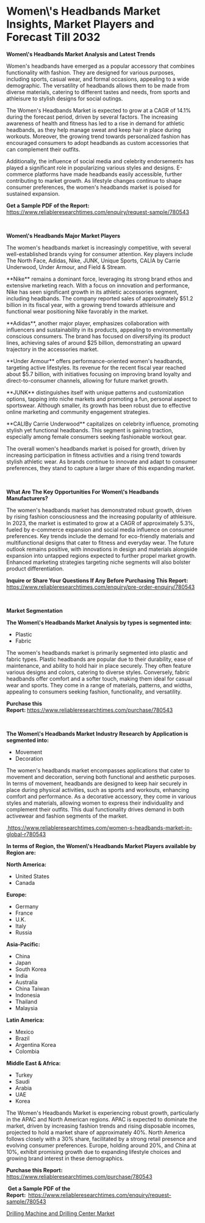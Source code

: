 <p><h1>Women\'s Headbands Market Insights, Market Players and Forecast Till 2032</h1></p><p><strong>Women\'s Headbands Market Analysis and Latest Trends</strong></p>
<p><p>Women's headbands have emerged as a popular accessory that combines functionality with fashion. They are designed for various purposes, including sports, casual wear, and formal occasions, appealing to a wide demographic. The versatility of headbands allows them to be made from diverse materials, catering to different tastes and needs, from sports and athleisure to stylish designs for social outings.</p><p>The Women's Headbands Market is expected to grow at a CAGR of 14.1% during the forecast period, driven by several factors. The increasing awareness of health and fitness has led to a rise in demand for athletic headbands, as they help manage sweat and keep hair in place during workouts. Moreover, the growing trend towards personalized fashion has encouraged consumers to adopt headbands as custom accessories that can complement their outfits. </p><p>Additionally, the influence of social media and celebrity endorsements has played a significant role in popularizing various styles and designs. E-commerce platforms have made headbands easily accessible, further contributing to market growth. As lifestyle changes continue to shape consumer preferences, the women's headbands market is poised for sustained expansion.</p></p>
<p><strong>Get a Sample PDF of the Report:&nbsp;</strong> <a href="https://www.reliableresearchtimes.com/enquiry/request-sample/780543?utm_campaign=3311&utm_medium=2&utm_source=Github&utm_content=ia&utm_term=26032025&utm_id=womens-headbands">https://www.reliableresearchtimes.com/enquiry/request-sample/780543</a></p>
<p>&nbsp;</p>
<p><strong>Women\'s Headbands Major Market Players</strong></p>
<p><p>The women's headbands market is increasingly competitive, with several well-established brands vying for consumer attention. Key players include The North Face, Adidas, Nike, JUNK, Unique Sports, CALIA by Carrie Underwood, Under Armour, and Field & Stream.</p><p>**Nike** remains a dominant force, leveraging its strong brand ethos and extensive marketing reach. With a focus on innovation and performance, Nike has seen significant growth in its athletic accessories segment, including headbands. The company reported sales of approximately $51.2 billion in its fiscal year, with a growing trend towards athleisure and functional wear positioning Nike favorably in the market.</p><p>**Adidas**, another major player, emphasizes collaboration with influencers and sustainability in its products, appealing to environmentally conscious consumers. The brand has focused on diversifying its product lines, achieving sales of around $25 billion, demonstrating an upward trajectory in the accessories market.</p><p>**Under Armour** offers performance-oriented women's headbands, targeting active lifestyles. Its revenue for the recent fiscal year reached about $5.7 billion, with initiatives focusing on improving brand loyalty and direct-to-consumer channels, allowing for future market growth.</p><p>**JUNK** distinguishes itself with unique patterns and customization options, tapping into niche markets and promoting a fun, personal aspect to sportswear. Although smaller, its growth has been robust due to effective online marketing and community engagement strategies.</p><p>**CALIBy Carrie Underwood** capitalizes on celebrity influence, promoting stylish yet functional headbands. This segment is gaining traction, especially among female consumers seeking fashionable workout gear.</p><p>The overall women's headbands market is poised for growth, driven by increasing participation in fitness activities and a rising trend towards stylish athletic wear. As brands continue to innovate and adapt to consumer preferences, they stand to capture a larger share of this expanding market.</p></p>
<p>&nbsp;</p>
<p><strong>What Are The Key Opportunities For Women\'s Headbands Manufacturers?</strong></p>
<p><p>The women's headbands market has demonstrated robust growth, driven by rising fashion consciousness and the increasing popularity of athleisure. In 2023, the market is estimated to grow at a CAGR of approximately 5.3%, fueled by e-commerce expansion and social media influence on consumer preferences. Key trends include the demand for eco-friendly materials and multifunctional designs that cater to fitness and everyday wear. The future outlook remains positive, with innovations in design and materials alongside expansion into untapped regions expected to further propel market growth. Enhanced marketing strategies targeting niche segments will also bolster product differentiation.</p></p>
<p><strong>Inquire or Share Your Questions If Any Before Purchasing This Report:</strong> <a href="https://www.reliableresearchtimes.com/enquiry/pre-order-enquiry/780543?utm_campaign=3311&utm_medium=2&utm_source=Github&utm_content=ia&utm_term=26032025&utm_id=womens-headbands">https://www.reliableresearchtimes.com/enquiry/pre-order-enquiry/780543</a></p>
<p>&nbsp;</p>
<p><strong>Market Segmentation</strong></p>
<p><strong>The Women\'s Headbands Market Analysis by types is segmented into:</strong></p>
<p><ul><li>Plastic</li><li>Fabric</li></ul></p>
<p><p>The women's headbands market is primarily segmented into plastic and fabric types. Plastic headbands are popular due to their durability, ease of maintenance, and ability to hold hair in place securely. They often feature various designs and colors, catering to diverse styles. Conversely, fabric headbands offer comfort and a softer touch, making them ideal for casual wear and sports. They come in a range of materials, patterns, and widths, appealing to consumers seeking fashion, functionality, and versatility.</p></p>
<p><strong>Purchase this Report:&nbsp;</strong><a href="https://www.reliableresearchtimes.com/purchase/780543?utm_campaign=3311&utm_medium=2&utm_source=Github&utm_content=ia&utm_term=26032025&utm_id=womens-headbands">https://www.reliableresearchtimes.com/purchase/780543</a></p>
<p>&nbsp;</p>
<p><strong>The Women\'s Headbands Market Industry Research by Application is segmented into:</strong></p>
<p><ul><li>Movement</li><li>Decoration</li></ul></p>
<p><p>The women's headbands market encompasses applications that cater to movement and decoration, serving both functional and aesthetic purposes. In terms of movement, headbands are designed to keep hair securely in place during physical activities, such as sports and workouts, enhancing comfort and performance. As a decorative accessory, they come in various styles and materials, allowing women to express their individuality and complement their outfits. This dual functionality drives demand in both activewear and fashion segments of the market.</p></p>
<p><a href="https://www.reliableresearchtimes.com/women-s-headbands-market-in-global-r780543?utm_campaign=3311&utm_medium=2&utm_source=Github&utm_content=ia&utm_term=26032025&utm_id=womens-headbands">&nbsp;https://www.reliableresearchtimes.com/women-s-headbands-market-in-global-r780543</a></p>
<p><strong>In terms of Region, the Women\'s Headbands Market Players available by Region are:</strong></p>
<p>
    <p> <strong> North America: </strong>
        <ul>
            <li>United States</li>
            <li>Canada</li>
        </ul>
        </p> 
    <p> <strong> Europe: </strong>
        <ul>
            <li>Germany</li>
            <li>France</li>
            <li>U.K.</li>
            <li>Italy</li>
            <li>Russia</li>
        </ul>
        </p> 
    <p> <strong> Asia-Pacific: </strong>
        <ul>
            <li>China</li>
            <li>Japan</li>
            <li>South Korea</li>
            <li>India</li>
            <li>Australia</li>
            <li>China Taiwan</li>
            <li>Indonesia</li>
            <li>Thailand</li>
            <li>Malaysia</li>
        </ul>
        </p> 
    <p> <strong> Latin America: </strong>
        <ul>
            <li>Mexico</li>
            <li>Brazil</li>
            <li>Argentina Korea</li>
            <li>Colombia</li>
        </ul>
        </p> 
    <p> <strong> Middle East & Africa: </strong>
        <ul>
            <li>Turkey</li>
            <li>Saudi</li>
            <li>Arabia</li>
            <li>UAE</li>
            <li>Korea</li>
        </ul>
    </p>
    </p>
<p><p>The Women's Headbands Market is experiencing robust growth, particularly in the APAC and North American regions. APAC is expected to dominate the market, driven by increasing fashion trends and rising disposable incomes, projected to hold a market share of approximately 40%. North America follows closely with a 30% share, facilitated by a strong retail presence and evolving consumer preferences. Europe, holding around 20%, and China at 10%, exhibit promising growth due to expanding lifestyle choices and growing brand interest in these demographics.</p></p>
<p><strong>Purchase this Report: </strong><a href="https://www.reliableresearchtimes.com/purchase/780543?utm_campaign=3311&utm_medium=2&utm_source=Github&utm_content=ia&utm_term=26032025&utm_id=womens-headbands">https://www.reliableresearchtimes.com/purchase/780543</a></p>
<p>&nbsp;<strong>Get a Sample PDF of the Report:&nbsp;&nbsp;</strong><a href="https://www.reliableresearchtimes.com/enquiry/request-sample/780543?utm_campaign=3311&utm_medium=2&utm_source=Github&utm_content=ia&utm_term=26032025&utm_id=womens-headbands">https://www.reliableresearchtimes.com/enquiry/request-sample/780543</a></p>
<p><strong></strong></p>
<p><p><a href="https://github.com/huelarnzeba29/Market-Research-Report-List-1/blob/main/drilling-machine-and-drilling-center-market.md?utm_campaign=3311&utm_medium=2&utm_source=Github&utm_content=ia&utm_term=26032025&utm_id=womens-headbands">Drilling Machine and Drilling Center Market</a></p></p>